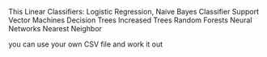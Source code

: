 This Linear Classifiers: Logistic Regression, Naive Bayes Classifier
Support Vector Machines
Decision Trees
Increased Trees
Random Forests
Neural Networks
Nearest Neighbor

you can use your own CSV file and work it out 
